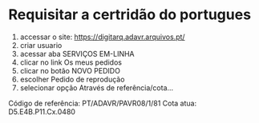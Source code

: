 # Requisitar a certridão do portugues

1. accessar o site: https://digitarq.adavr.arquivos.pt/
2. criar usuario
3. acessar aba SERVIÇOS EM-LINHA
4. clicar no link Os meus pedidos
5. clicar no botão NOVO PEDIDO
6. escolher Pedido de reprodução
7. selecionar opção Através de referência/cota...

Código de referência: PT/ADAVR/PAVR08/1/81
Cota atua: D5.E4B.P11.Cx.0480

